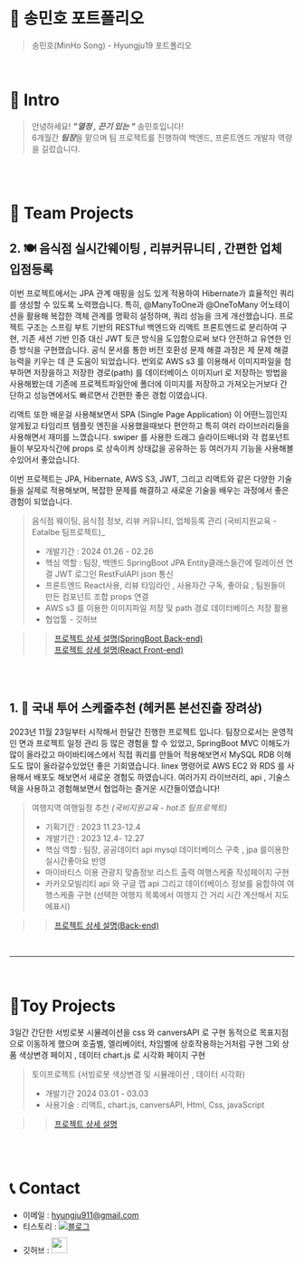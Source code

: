 # 📜 송민호 포트폴리오

> 송민호(MinHo Song) - Hyungju19 포트폴리오

<br />

# 👋 Intro

> 안녕하세요! ***"열정 , 끈기 있는 "*** 송민호입니다!  
> 6개월간 ***팀장***을 맡으며 팀 프로젝트를 진행하여 백엔드, 프론트엔드 개발자 역량을 길렀습니다.

<br />
<br />

# 📝 Team Projects

## 2. 🍽 음식점 실시간웨이팅 , 리뷰커뮤니티 , 간편한 업체 입점등록

이번 프로젝트에서는 JPA 관계 매핑을 심도 있게 적용하여 Hibernate가 효율적인 쿼리를 생성할 수 있도록 노력했습니다. 특히, @ManyToOne과 @OneToMany 어노테이션을 활용해 복잡한 객체 관계를 명확히 설정하며, 쿼리 성능을 크게 개선했습니다. 프로젝트 구조는 스프링 부트 기반의 RESTful 백엔드와 리액트 프론트엔드로 분리하여 구현, 기존 세션 기반 인증 대신 JWT 토큰 방식을 도입함으로써 보다 안전하고 유연한 인증 방식을 구현했습니다. 공식 문서를 통한 버전 호환성 문제 해결 과정은 제 문제 해결 능력을 키우는 데 큰 도움이 되었습니다. 번외로  AWS s3 를 이용해서 이미지파일을 첨부하면 저장을하고 저장한 경로(path) 를 데이터베이스 이미지url 로 저장하는 방법을 사용해봤는데 기존에 프로젝트파일안에 폴더에 이미지를 저장하고 가져오는거보다 간단하고 성능면에서도 빠르면서 간편한 좋은 경험 이였습니다.

리액트 또한 배운걸 사용해보면서 SPA (Single Page Application) 이 어떤느낌인지 알게됬고 타임리프 템플릿 엔진을 사용했을때보다 편안하고 특히 여러 라이브러리들을 사용해면서 재미를 느꼈습니다.  swiper 를 사용한 드래그 슬라이드배너와 각 컴포넌트들이 부모자식간에 props 로 상속이켜 상태값을 공유하는 등 여러가지 기능을 사용해볼수있어서 좋았습니다.

이번 프로젝트는 JPA, Hibernate, AWS S3, JWT, 그리고 리액트와 같은 다양한 기술들을 실제로 적용해보며, 복잡한 문제를 해결하고 새로운 기술을 배우는 과정에서 좋은경험이 되었습니다.



> 음식점 웨이팅, 음식점 정보, 리뷰 커뮤니티, 업체등록 관리 (국비지원교육 - Eatalbe 팀프로젝트)_
>
> 
> - 개발기간 : 2024 01.26 - 02.26
> - 핵심 역할 : 팀장, 백엔드 SpringBoot JPA Entity클래스들간에 릴레이션 연결 JWT 로그인 RestFulAPI  json 통신
> - 프론트엔드 React사용,  리뷰 타임라인 , 사용자간 구독, 좋아요  , 팀원들이 만든 컴포넌트 조합 props 연결
> - AWS s3 를 이용한  이미지파일 저장 및 path 경로 데이터베이스 저장 활용 
> - 협업툴 - 깃허브
>


>> [프로젝트 상세 설명(SpringBoot Back-end)](https://github.com/HyungJu19/EatTable_Backend)
>> <br/>
>>[프로젝트 상세 설명(React Front-end)](https://github.com/HyungJu19/Eatable_App_Frontend) 


<br />
<br />

## 1. 🚗 국내 투어 스케줄추천  (헤커톤 본선진출 장려상)

2023년 11월 23일부터 시작해서 한달간 진행한 프로젝트 입니다. 
팀장으로서는 운영적인 면과 프로젝트 일정 관리 등 많은 경험을 할 수 있었고,
SpringBoot MVC 이해도가 많이 올라갔고 마이바티에스에서 직접 쿼리를 만들어 적용해보면서 
MySQL RDB 이해도도 많이 올라갈수있었던 좋은 기회였습니다.
linex 명령어로 AWS EC2 와  RDS 를 사용해서 배포도 해보면서 새로운 경험도 하였습니다.
여러가지 라이브러리, api , 기술스텍을 사용하고 경험해보면서 협업하는  즐거운 시간들이였습니다!


> 여행지역 여행일정 추천 _(국비지원교육 - hot조 팀프로젝트)_
>
> - 기획기간 : 2023 11.23-12.4
> - 개발기간 : 2023 12.4- 12.27 
> - 핵심 역할 : 팀장, 공공데이터 api mysql 데이터베이스 구축 , jpa 를이용한 실시간좋아요 반영
> - 마이바티스 이용 관광지 맞춤정보 리스트 출력 여행스케줄 작성페이지 구현
> - 카카오모빌리티 api 와  구글 맵 api 그리고 데이터베이스 정보를 융합하여  여행스케줄 구현 (선택한 여행지 목록에서  여행지 간 거리 시간 계산해서 지도에표시)
>

>> [프로젝트 상세 설명(Back-end)](https://github.com/HyungJu19/HotProject)


<br />

<hr />
<br />


# 📝Toy Projects

3일간 간단한 서빙로봇 시뮬레이션을 css 와  canversAPI 로 구현 
동적으로  목표지점으로 이동하게 했으며 호출벨, 엘리베이터, 차임벨에 상호작용하는거처럼 구현 
그외  상품 색상변경 페이지 , 데이터 chart.js 로 시각화 페이지 구현 

> 토이프로젝트 (서빙로봇 색상변경 및 시뮬레이션 , 데이터 시각화)
> - 개발기간 2024 03.01 - 03.03
> - 사용기술 : 리액트, chart.js, canversAPI, Html, Css, javaScript


>> [프로젝트 상세 설명](https://github.com/HyungJu19/R_PROJECT_F)
<br />
<br />

# 📞 Contact

- 이메일 : hyungju911@gmail.com
- 티스토리 : <a href="https://hyungju91.tistory.com/">
  <img src="https://img.shields.io/badge/tstory-FF5722?style=for-the-badge&logo=tistory&logoColor=white" alt="블로그">
  </a>
- 깃허브 : <a href="https://github.com/HyungJu19">
  <img src="https://user-images.githubusercontent.com/68724828/185908612-22f4d219-78a7-4de7-bb02-deecaa63bffa.png" height="28px" style="margin-top: 10px" />
  </a>
